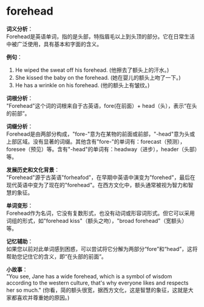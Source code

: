 # forehead

**词义分析**：  
Forehead是英语单词，指的是头部，特指眉毛以上到头顶的部分。它在日常生活中被广泛使用，具有基本和字面的含义。

  

**例句**：

  

1.  He wiped the sweat off his forehead. (他擦去了额头上的汗水。)
2.  She kissed the baby on the forehead. (她在婴儿的额头上吻了一下。)
3.  He has a wrinkle on his forehead. (他的额头上有皱纹。)

  

**词根分析**：  
"Forehead"这个词的词根来自于古英语，fore(在前面）+ head（头），表示“在头的前部”。

  

**词缀分析**：  
Forehead是由两部分构成，"fore-"意为在某物的前面或前部，"-head"意为头或上部区域。没有显著的词缀。其他含有"fore-"的单词有：forecast（预测），foresee（预见）等。含有"-head"的单词有：headway（进步），header（头部）等。

  

**发展历史和文化背景**：  
"Forehead"源于古英语"forheafod"，在早期中英语中演变为"forehed"，最后在现代英语中变为了现在的"forehead"。在西方文化中，额头通常被视为智力和智慧的象征。

  

**单词变形**：  
Forehead作为名词，它没有复数形式，也没有动词或形容词形式。但它可以采用词组的形式，如"forehead kiss"（额头之吻），"broad forehead"（宽额头）等。

  

**记忆辅助**：  
如果您以前对此单词感到困惑，可以尝试将它分解为两部分“fore”和“head”，这将帮助您记住它的含义，即“在头部的前面”。

  

**小故事**：  
"You see, Jane has a wide forehead, which is a symbol of wisdom according to the western culture, that's why everyone likes and respects her so much." (你看，简的额头很宽，据西方文化，这是智慧的象征，这就是大家都喜欢并尊重她的原因。)
